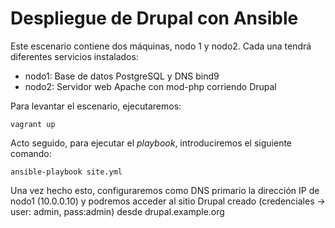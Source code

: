 # Despliegue de Drupal con Ansible

Este escenario contiene dos máquinas, nodo 1 y nodo2. Cada una tendrá diferentes servicios instalados:

- nodo1: Base de datos PostgreSQL y DNS bind9
- nodo2: Servidor web Apache con mod-php corriendo Drupal

Para levantar el escenario, ejecutaremos:
```
vagrant up
```
Acto seguido, para ejecutar el _playbook_, introduciremos el siguiente comando:
```
ansible-playbook site.yml
``` 
Una vez hecho esto, configuraremos como DNS primario la dirección IP de nodo1 (10.0.0.10) y podremos acceder al sitio Drupal creado (credenciales -> user: admin, pass:admin) desde drupal.example.org
